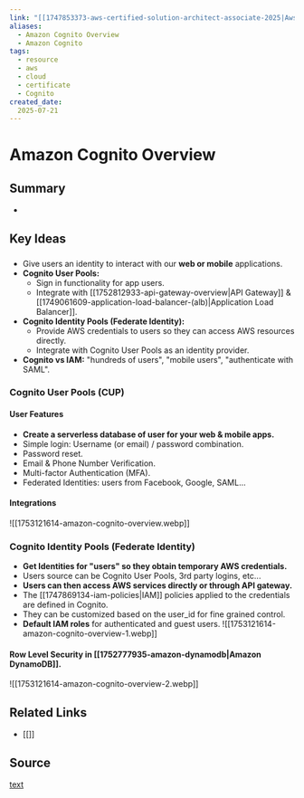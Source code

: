 ```yaml
---
link: "[[1747853373-aws-certified-solution-architect-associate-2025|Aws Certified Solution Architect Associate 2025]]"
aliases: 
  - Amazon Cognito Overview
  - Amazon Cognito
tags:
  - resource
  - aws
  - cloud
  - certificate
  - Cognito
created_date:
  2025-07-21
---
```

# Amazon Cognito Overview
## Summary
- 

## Key Ideas
### 
- Give users an identity to interact with our **web or mobile** applications.
- **Cognito User Pools:**
  - Sign in functionality for app users.
  - Integrate with [[1752812933-api-gateway-overview|API Gateway]] & [[1749061609-application-load-balancer-(alb)|Application Load Balancer]].
- **Cognito Identity Pools (Federate Identity):**
  - Provide AWS credentials to users so they can access AWS resources directly.
  - Integrate with Cognito User Pools as an identity provider.
- **Cognito vs IAM:** "hundreds of users", "mobile users", "authenticate with SAML".

### Cognito User Pools (CUP)
#### User Features
- **Create a serverless database of user for your web & mobile apps.**
- Simple login: Username (or email) / password combination.
- Password reset.
- Email & Phone Number Verification.
- Multi-factor Authentication (MFA).
- Federated Identities: users from Facebook, Google, SAML...

#### Integrations
![[1753121614-amazon-cognito-overview.webp]]

### Cognito Identity Pools (Federate Identity)
- **Get Identities for "users" so they obtain temporary AWS credentials.**
- Users source can be Cognito User Pools, 3rd party logins, etc...
- **Users can then access AWS services directly or through API gateway.**
- The [[1747869134-iam-policies|IAM]] policies applied to the credentials are defined in Cognito.
- They can be customized based on the user_id for fine grained control.
- **Default IAM roles** for authenticated and guest users.
![[1753121614-amazon-cognito-overview-1.webp]]

#### Row Level Security in [[1752777935-amazon-dynamodb|Amazon DynamoDB]].
![[1753121614-amazon-cognito-overview-2.webp]]



## Related Links
- [[]]

## Source
[text]()
